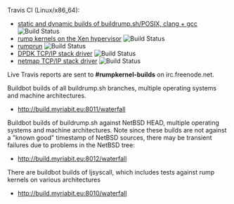 Travis CI (Linux/x86_64):

* [static and dynamic builds of buildrump.sh/POSIX, clang + gcc](https://travis-ci.org/rumpkernel/buildrump.sh) ![Build Status](https://travis-ci.org/rumpkernel/buildrump.sh.png?branch=master)
* [rump kernels on the Xen hypervisor](https://travis-ci.org/rumpkernel/rumpuser-xen) ![Build Status](https://travis-ci.org/rumpkernel/rumpuser-xen.png?branch=master)
* [rumprun](https://travis-ci.org/rumpkernel/rumprun) ![Build Status](https://travis-ci.org/rumpkernel/rumprun.png?branch=master)
* [DPDK TCP/IP stack driver](https://travis-ci.org/rumpkernel/dpdk-rumptcpip) ![Build Status](https://travis-ci.org/rumpkernel/dpdk-rumptcpip.png?branch=master)
* [netmap TCP/IP stack driver](https://travis-ci.org/rumpkernel/netmap-rumptcpip) ![Build Status](https://travis-ci.org/rumpkernel/netmap-rumptcpip.png?branch=master)

Live Travis reports are sent to __#rumpkernel-builds__ on irc.freenode.net.

Buildbot builds of all buildrump.sh branches, multiple operating systems and machine architectures.
* http://build.myriabit.eu:8011/waterfall

Buildbot builds of buildrump.sh against NetBSD HEAD, multiple operating systems and machine architectures.  Note since these builds are not against a "known good" timestamp of NetBSD sources, there may be transient failures due to problems in the NetBSD tree:
* http://build.myriabit.eu:8012/waterfall

There are buildbot builds of ljsyscall, which includes tests against rump kernels on various architectures
* http://build.myriabit.eu:8010/waterfall
